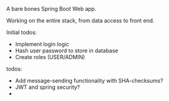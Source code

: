 A bare bones Spring Boot Web app.

Working on the entire stack, from data access to front end. 

Initial todos:
- Implement login logic
- Hash user password to store in database
- Create roles (USER/ADMIN)


todos:
- Add message-sending functionality with SHA-checksums?
- JWT and spring security?
- 
